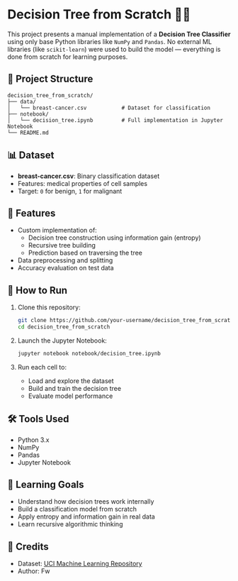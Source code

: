 # Decision Tree from Scratch 🌳🧠

This project presents a manual implementation of a **Decision Tree Classifier** using only base Python libraries like `NumPy` and `Pandas`. No external ML libraries (like `scikit-learn`) were used to build the model — everything is done from scratch for learning purposes.

## 📁 Project Structure

```
decision_tree_from_scratch/
├── data/
│   └── breast-cancer.csv           # Dataset for classification
├── notebook/
│   └── decision_tree.ipynb         # Full implementation in Jupyter Notebook
└── README.md
```

## 📊 Dataset

- **breast-cancer.csv**: Binary classification dataset
- Features: medical properties of cell samples
- Target: `0` for benign, `1` for malignant

## 🚀 Features

- Custom implementation of:
  - Decision tree construction using information gain (entropy)
  - Recursive tree building
  - Prediction based on traversing the tree
- Data preprocessing and splitting
- Accuracy evaluation on test data

## 🧪 How to Run

1. Clone this repository:
   ```bash
   git clone https://github.com/your-username/decision_tree_from_scratch.git
   cd decision_tree_from_scratch
   ```

2. Launch the Jupyter Notebook:
   ```bash
   jupyter notebook notebook/decision_tree.ipynb
   ```

3. Run each cell to:
   - Load and explore the dataset
   - Build and train the decision tree
   - Evaluate model performance

## 🛠 Tools Used

- Python 3.x
- NumPy
- Pandas
- Jupyter Notebook

## 🎯 Learning Goals

- Understand how decision trees work internally
- Build a classification model from scratch
- Apply entropy and information gain in real data
- Learn recursive algorithmic thinking

## 📌 Credits

- Dataset: [UCI Machine Learning Repository](https://archive.ics.uci.edu/)
- Author: Fw


